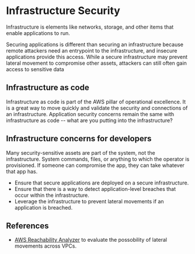 # Infrastructure Security

Infrastructure is elements like networks, storage, and other items that enable applications to run.

Securing applications is different than securing an infrastructure because remote attackers need an entrypoint to the infrastructure, and insecure applications provide this access. While a secure infrastructure may prevent lateral movement to compromise other assets, attackers can still often gain access to sensitive data 

## Infrastructure as code

Infrastructure as code is part of the AWS pillar of operational excellence. It is a great way to move quickly and validate the security and connections of an infrastructure. Application security concerns remain the same with infrastructure as code -- what are you putting into the infrastructure?

## Infrastructure concerns for developers

Many security-sensitive assets are part of the system, not the infrastructure. System commands, files, or anything to which the operator is provisioned. If someone can compromise the app, they can take whatever that app has.

- Ensure that secure applications are deployed on a secure infrastructure.
- Ensure that there is a way to detect application-level breaches that occur within the infrastructure.
- Leverage the infrastructure to prevent lateral movements if an application is breached.

## References

- [AWS Reachability Analyzer](https://docs.aws.amazon.com/vpc/latest/reachability/getting-started.html) to evaluate the possobility of lateral movements across VPCs.